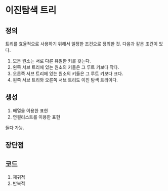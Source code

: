 # 이진탐색 트리

## 정의

트리를 효율적으로 사용하기 위해서 일정한 조건으로 정의한 것. 다음과 같은 조건이 있다.

1. 모든 원소는 서로 다른 유일한 키를 갖는다.
2. 왼쪽 서브 트리에 있는 원소의 키들은 그 루트 키보다 작다.
3. 오른쪽 서브 트리에 있는 원소의 키들은 그 루트 키보다 크다.
4. 왼쪽 서브 트리와 오른쪽 서브 트리도 이진 탐색 트리이다.

## 생성

1. 배열을 이용한 표현
2. 연결리스트를 이용한 표현

둘다 가능.

## 장단점

## 코드

1. 재귀적
2. 반복적
